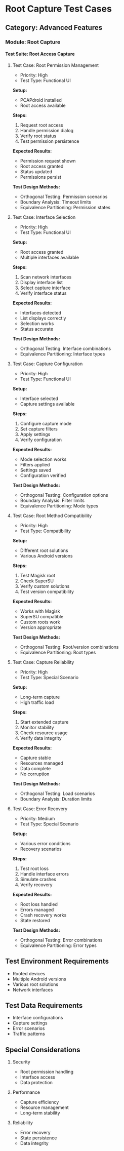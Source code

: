 # Root Capture Test Cases

## Category: Advanced Features
### Module: Root Capture
#### Test Suite: Root Access Capture

1. Test Case: Root Permission Management
   - Priority: High
   - Test Type: Functional UI
   
   **Setup:**
   - PCAPdroid installed
   - Root access available
   
   **Steps:**
   1. Request root access
   2. Handle permission dialog
   3. Verify root status
   4. Test permission persistence
   
   **Expected Results:**
   - Permission request shown
   - Root access granted
   - Status updated
   - Permissions persist
   
   **Test Design Methods:**
   - Orthogonal Testing: Permission scenarios
   - Boundary Analysis: Timeout limits
   - Equivalence Partitioning: Permission states

2. Test Case: Interface Selection
   - Priority: High
   - Test Type: Functional UI
   
   **Setup:**
   - Root access granted
   - Multiple interfaces available
   
   **Steps:**
   1. Scan network interfaces
   2. Display interface list
   3. Select capture interface
   4. Verify interface status
   
   **Expected Results:**
   - Interfaces detected
   - List displays correctly
   - Selection works
   - Status accurate
   
   **Test Design Methods:**
   - Orthogonal Testing: Interface combinations
   - Equivalence Partitioning: Interface types

3. Test Case: Capture Configuration
   - Priority: High
   - Test Type: Functional UI
   
   **Setup:**
   - Interface selected
   - Capture settings available
   
   **Steps:**
   1. Configure capture mode
   2. Set capture filters
   3. Apply settings
   4. Verify configuration
   
   **Expected Results:**
   - Mode selection works
   - Filters applied
   - Settings saved
   - Configuration verified
   
   **Test Design Methods:**
   - Orthogonal Testing: Configuration options
   - Boundary Analysis: Filter limits
   - Equivalence Partitioning: Mode types

4. Test Case: Root Method Compatibility
   - Priority: High
   - Test Type: Compatibility
   
   **Setup:**
   - Different root solutions
   - Various Android versions
   
   **Steps:**
   1. Test Magisk root
   2. Check SuperSU
   3. Verify custom solutions
   4. Test version compatibility
   
   **Expected Results:**
   - Works with Magisk
   - SuperSU compatible
   - Custom roots work
   - Version appropriate
   
   **Test Design Methods:**
   - Orthogonal Testing: Root/version combinations
   - Equivalence Partitioning: Root types

5. Test Case: Capture Reliability
   - Priority: High
   - Test Type: Special Scenario
   
   **Setup:**
   - Long-term capture
   - High traffic load
   
   **Steps:**
   1. Start extended capture
   2. Monitor stability
   3. Check resource usage
   4. Verify data integrity
   
   **Expected Results:**
   - Capture stable
   - Resources managed
   - Data complete
   - No corruption
   
   **Test Design Methods:**
   - Orthogonal Testing: Load scenarios
   - Boundary Analysis: Duration limits

6. Test Case: Error Recovery
   - Priority: Medium
   - Test Type: Special Scenario
   
   **Setup:**
   - Various error conditions
   - Recovery scenarios
   
   **Steps:**
   1. Test root loss
   2. Handle interface errors
   3. Simulate crashes
   4. Verify recovery
   
   **Expected Results:**
   - Root loss handled
   - Errors managed
   - Crash recovery works
   - State restored
   
   **Test Design Methods:**
   - Orthogonal Testing: Error combinations
   - Equivalence Partitioning: Error types

## Test Environment Requirements
- Rooted devices
- Multiple Android versions
- Various root solutions
- Network interfaces

## Test Data Requirements
- Interface configurations
- Capture settings
- Error scenarios
- Traffic patterns

## Special Considerations
1. Security
   - Root permission handling
   - Interface access
   - Data protection

2. Performance
   - Capture efficiency
   - Resource management
   - Long-term stability

3. Reliability
   - Error recovery
   - State persistence
   - Data integrity
